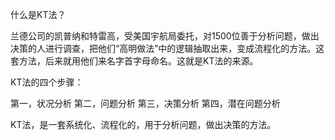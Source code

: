 什么是KT法？

兰德公司的凯普纳和特雷高，受美国宇航局委托，对1500位善于分析问题，做出决策的人进行调查，把他们“高明做法”中的逻辑抽取出来，变成流程化的方法。这套方法，后来就用他们来名字首字母命名。这就是KT法的来源。

KT法的四个步骤：

第一，状况分析
第二，问题分析
第三，决策分析
第四，潜在问题分析

KT法，是一套系统化、流程化的，用于分析问题，做出决策的方法。


